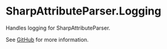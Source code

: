# SharpAttributeParser.Logging

Handles logging for SharpAttributeParser.

See [GitHub](https://github.com/ErikWe/sharp-attribute-parser) for more information.